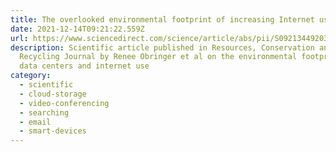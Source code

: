 ```yaml
---
title: The overlooked environmental footprint of increasing Internet use
date: 2021-12-14T09:21:22.559Z
url: https://www.sciencedirect.com/science/article/abs/pii/S0921344920307072?via%3Dihub
description: Scientific article published in Resources, Conservation and
  Recycling Journal by Renee Obringer et al on the environmental footprint of
  data centers and internet use
category:
  - scientific
  - cloud-storage
  - video-conferencing
  - searching
  - email
  - smart-devices
---
```

